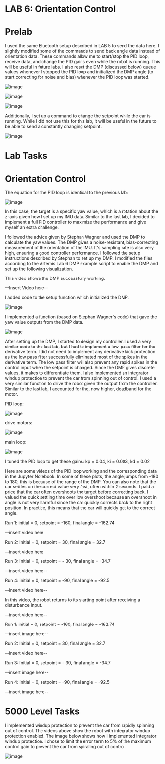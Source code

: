 # LAB 6: Orientation Control

# Prelab

I used the same Bluetooth setup described in LAB 5 to send the data here. I slightly modified some of the commands to send back angle data instead of orientation data. These commands allow me to start/stop the PID loop, receive data, and change the PID gains even while the robot is running. This will be useful in future labs. I also reset the DMP (discussed below) queue values whenever I stopped the PID loop and initialized the DMP angle (to start correcting for noise and bias) whenever the PID loop was started. 

![image](https://github.com/user-attachments/assets/6ee609b7-8fa3-4211-91bc-4622cc2664aa)

![image](https://github.com/user-attachments/assets/808a800e-eac9-458b-914c-ae8e52770640)

![image](https://github.com/user-attachments/assets/3893c8c7-7295-4a7f-a56a-6fe83e5ee95b)


Additionally, I set up a command to change the setpoint while the car is running. While I did not use this for this lab, it will be useful in the future to be able to send a constantly changing setpoint. 

![image](https://github.com/user-attachments/assets/58a0afb5-c9fd-41a4-88d1-2982147ab020)


# Lab Tasks

# Orientation Control

The equation for the PID loop is identical to the previous lab:

![image](https://github.com/user-attachments/assets/4073f73f-609b-4a52-a1d4-0544f290199c)

In this case, the target is a specific yaw value, which is a rotation about the z-axis given how I set up my IMU data. Similar to the last lab, I decided to implement a full PID controller to maximize the performance and give myself an extra challenge. 

I followed the advice given by Stephan Wagner and used the DMP to calculate the yaw values. The DMP gives a noise-resistant, bias-correcting measurement of the orientation of the IMU. It's sampling rate is also very high, ensuring a good controller performance. I followed the setup instructions described by Stephan to set up my DMP. I modified the files according to the Artemis Lab 6 DMP example script to enable the DMP and set up the following visualization. 

This video shows the DMP successfully working. 

--Insert Video here--

I added code to the setup function which initialized the DMP. 

![image](https://github.com/user-attachments/assets/76817842-7e48-42c0-96d7-6b87dcfa2287)

I implemented a function (based on Stephan Wagner's code) that gave the yaw value outputs from the DMP data.

![image](https://github.com/user-attachments/assets/16767820-92ec-4b5f-8762-5e2023a9a286)

After setting up the DMP, I started to design my controller. I used a very similar code to the last lab, but I had to implement a low-pass filter for the derivative term. I did not need to implement any derivative kick protection as the low pass filter successfully eliminated most of the spikes in the derivative term. The low pass filter will also prevent any rapid spikes in the control input when the setpoint is changed. Since the DMP gives discrete values, it makes to differentiate them. I also implemented an integrator windup protection to prevent the car from spinning out of control. I used a very similar function to drive the robot given the output from the controller. Similar to the last lab, I accounted for the, now higher, deadband for the motor. 

PID loop:

![image](https://github.com/user-attachments/assets/5758e83e-7ef8-44d2-9d99-5d476bddcbb5)

drive motors:

![image](https://github.com/user-attachments/assets/7b3a66cc-9356-465a-b085-89c2c9179c57)

main loop:

![image](https://github.com/user-attachments/assets/ac1c9d2b-2ec8-4469-aa0a-fafb157522ee)

I tuned the PID loop to get these gains: kp = 0.04, ki = 0.003, kd = 0.02

Here are some videos of the PID loop working and the corresponding data in the Jupyter Notebook. In some of these plots, the angle jumps from -180 to 180, this is because of the range of the DMP. You can also note that the car settles on the correct value very fast, often within 2 seconds. I paid a price that the car often overshoots the target before correcting back. I valued the quick settling time over low overshoot because an overshoot in angle is not very harmful since the car quickly corrects back to the right position. In practice, this means that the car will quickly get to the correct angle. 

Run 1: initial = 0, setpoint = -160, final angle = -162.74

--insert video here

Run 2: Initial = 0, setpoint = 30, final angle = 32.7

--insert video here

Run 3: Initial = 0, setpoint = - 30, final angle = -34.7

--insert video here--

Run 4: initial = 0, setpoint = -90, final angle = -92.5

--insert video here--

In this video, the robot returns to its starting point after receiving a disturbance input. 

--insert video here--

Run 1: initial = 0, setpoint = -160, final angle = -162.74

--insert image here--

Run 2: Initial = 0, setpoint = 30, final angle = 32.7

--insert video here--

Run 3: Initial = 0, setpoint = - 30, final angle = -34.7

--insert image here--

Run 4: initial = 0, setpoint = -90, final angle = -92.5

--insert image here--



# 5000 Level Tasks

I implemented windup protection to prevent the car from rapidly spinning out of control. The videos above show the robot with integrator windup protection enabled. The image below shows how I implemented integrator windup protection. I chose to limit the error term to 5% of the maximum control gain to prevent the car from spiraling out of control. 

![image](https://github.com/user-attachments/assets/e2edc3fd-9abc-4429-a996-091838498a2f)



